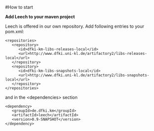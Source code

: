 #How to start

**Add Leech to your maven project**

Leech is offered in our own repository. Add following entries to your pom.xml:

    <repositories>
       <repository>
          <id>dfki-km-libs-releases-local</id>
          <url>http://www.dfki.uni-kl.de/artifactory2/libs-releases-local</url>
       </repository>
       <repository>
          <id>dfki-km-libs-snapshots-local</id>
          <url>http://www.dfki.uni-kl.de/artifactory2/libs-snapshots-local</url>
       </repository>
	</repositories>

and in the \<dependencies\> section

  	<dependency>
  	   <groupId>de.dfki.km</groupId>
  	   <artifactId>leech</artifactId>
  	   <version>0.9-SNAPSHOT</version>
  	</dependency>
